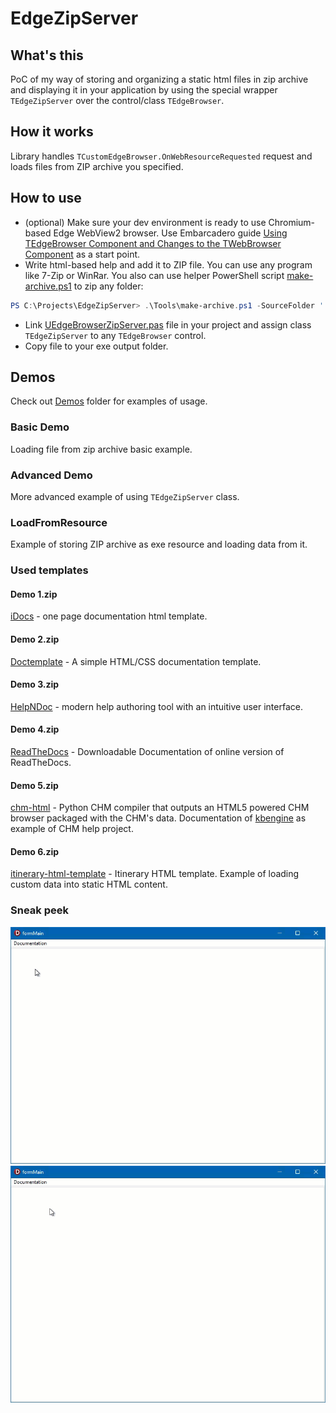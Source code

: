 # EdgeZipServer

## What's this
PoC of my way of storing and organizing a static html files in zip archive and displaying it in your application by using the special wrapper `TEdgeZipServer` over the control/class `TEdgeBrowser`.

## How it works
Library handles `TCustomEdgeBrowser.OnWebResourceRequested` request and loads files from ZIP archive you specified.

## How to use
* (optional) Make sure your dev environment is ready to use Chromium-based Edge WebView2 browser. Use Embarcadero guide [Using TEdgeBrowser Component and Changes to the TWebBrowser Component](https://docwiki.embarcadero.com/RADStudio/Alexandria/en/Using_TEdgeBrowser_Component_and_Changes_to_the_TWebBrowser_Component) as a start point.
* Write html-based help and add it to ZIP file. You can use any program like 7-Zip or WinRar. You also can use helper PowerShell script [make-archive.ps1](Tools/make-archive.ps1) to zip any folder:
``` PowerShell
PS C:\Projects\EdgeZipServer> .\Tools\make-archive.ps1 -SourceFolder '.\Demos\Docs\Variant 1\' -OutputFileName '.\Demos\Docs\Varian 1.zip'
```
* Link [UEdgeBrowserZipServer.pas](Library/UEdgeBrowserZipServer.pas) file in your project and assign class `TEdgeZipServer` to any `TEdgeBrowser` control.
* Copy file [](Vendor/WebView2Loader.dll) to your exe output folder.

## Demos
Check out [Demos](Demos/) folder for examples of usage. 

### Basic Demo
Loading file from zip archive basic example.

### Advanced Demo
More advanced example of using `TEdgeZipServer` class.

### LoadFromResource
Example of storing ZIP archive as exe resource and loading data from it.

### Used templates
#### Demo 1.zip
[iDocs](https://github.com/harnishdesign/iDocs) - one page documentation html template.

#### Demo 2.zip
[Doctemplate](https://github.com/charlyllo/doctemplate) - A simple HTML/CSS documentation template.

#### Demo 3.zip
[HelpNDoc](https://www.helpndoc.com/) - modern help authoring tool with an intuitive user interface.

#### Demo 4.zip
[ReadTheDocs](https://docs.readthedocs.io/en/stable/downloadable-documentation.html) - Downloadable Documentation of online version of ReadTheDocs.

#### Demo 5.zip
[chm-html](https://github.com/krogank9/chm-html) - Python CHM compiler that outputs an HTML5 powered CHM browser packaged with the CHM's data. Documentation of [kbengine](https://github.com/kbengine/kbengine) as example of CHM help project.

#### Demo 6.zip
[itinerary-html-template](https://github.com/harnishdesign/itinerary-html-template) - Itinerary HTML template. Example of loading custom data into static HTML content.

### Sneak peek
![Demo1](Demos/Demo1.gif)
![Demo1](Demos/Demo3.gif)